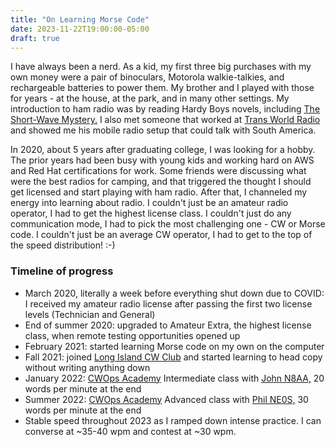 ```yaml
---
title: "On Learning Morse Code"
date: 2023-11-22T19:00:00-05:00
draft: true
---
```


I have always been a nerd. As a kid, my first three big purchases with my own money were a pair of binoculars, Motorola walkie-talkies, and rechargeable batteries to power them. My brother and I played with those for years - at the house, at the park, and in many other settings. My introduction to ham radio was by reading Hardy Boys novels, including [The Short-Wave Mystery.](https://en.wikipedia.org/wiki/The_Short-Wave_Mystery) I also met someone that worked at [Trans World Radio](https://twr.org/) and showed me his mobile radio setup that could talk with South America.

In 2020, about 5 years after graduating college, I was looking for a hobby. The prior years had been busy with young kids and working hard on AWS and Red Hat certifications for work. Some friends were discussing what were the best radios for camping, and that triggered the thought I should get licensed and start playing with ham radio. After that, I channeled my energy into learning about radio. I couldn't just be an amateur radio operator, I had to get the highest license class. I couldn't just do any communication mode, I had to pick the most challenging one - CW or Morse code. I couldn't just be an average CW operator, I had to get to the top of the speed distribution! :-)

### Timeline of progress

- March 2020, literally a week before everything shut down due to COVID: I received my amateur radio license after passing the first two license levels (Technician and General)
- End of summer 2020: upgraded to Amateur Extra, the highest license class, when remote testing opportunities opened up
- February 2021: started learning Morse code on my own on the computer
- Fall 2021: joined [Long Island CW Club](https://longislandcwclub.org/) and started learning to head copy without writing anything down
- January 2022: [CWOps Academy](https://cwops.org/cw-academy/) Intermediate class with [John N8AA,](https://www.qrz.com/db/N8AA) 20 words per minute at the end
- Summer 2022: [CWOps Academy](https://cwops.org/cw-academy/) Advanced class with [Phil NE0S,](https://www.qrz.com/db/NE0S) 30 words per minute at the end
- Stable speed throughout 2023 as I ramped down intense practice. I can converse at ~35-40 wpm and contest at ~30 wpm.
